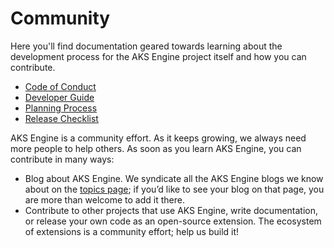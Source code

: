 # Community

Here you'll find documentation geared towards learning about the development process for the AKS Engine project itself and how you can contribute.

- [Code of Conduct](code-of-conduct.md)
- [Developer Guide](developer-guide.md)
- [Planning Process](planning-process.md)
- [Release Checklist](release-checklist.md)

AKS Engine is a community effort. As it keeps growing, we always need more people to help others. As soon as you learn AKS Engine, you can contribute in many ways:

- Blog about AKS Engine. We syndicate all the AKS Engine blogs we know about on the [topics page](../topics/README.md); if you’d like to see your blog on that page, you are more than welcome to add it there.
- Contribute to other projects that use AKS Engine, write documentation, or release your own code as an open-source extension. The ecosystem of extensions is a community effort; help us build it!
